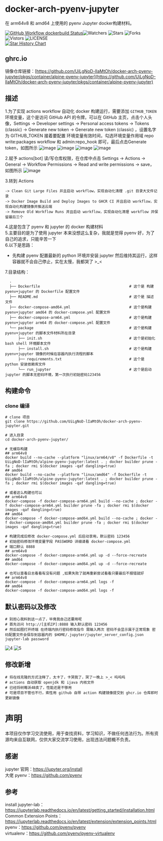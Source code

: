 # docker-arch-pyenv-jupyter

在 arm64v8 和 amd64 上使用的 pyenv Jupyter docker构建材料。

[![GitHub Workflow dockerbuild Status](https://github.com/UiLgNoD-lIaMtOh/docker-arch-pyenv-jupyter/actions/workflows/docker-image.yml/badge.svg)](https://github.com/UiLgNoD-lIaMtOh/docker-arch-pyenv-jupyter/actions/workflows/docker-image.yml)![Watchers](https://img.shields.io/github/watchers/UiLgNoD-lIaMtOh/docker-arch-pyenv-jupyter) ![Stars](https://img.shields.io/github/stars/UiLgNoD-lIaMtOh/docker-arch-pyenv-jupyter) ![Forks](https://img.shields.io/github/forks/UiLgNoD-lIaMtOh/docker-arch-pyenv-jupyter) ![Vistors](https://visitor-badge.laobi.icu/badge?page_id=UiLgNoD-lIaMtOh.docker-arch-pyenv-jupyter) ![LICENSE](https://img.shields.io/badge/license-CC%20BY--SA%204.0-green.svg)  
<a href="https://star-history.com/#UiLgNoD-lIaMtOh/docker-arch-pyenv-jupyter&Date">
  <picture>
    <source media="(prefers-color-scheme: dark)" srcset="https://api.star-history.com/svg?repos=UiLgNoD-lIaMtOh/docker-arch-pyenv-jupyter&type=Date&theme=dark" />
    <source media="(prefers-color-scheme: light)" srcset="https://api.star-history.com/svg?repos=UiLgNoD-lIaMtOh/docker-arch-pyenv-jupyter&type=Date" />
    <img alt="Star History Chart" src="https://api.star-history.com/svg?repos=UiLgNoD-lIaMtOh/docker-arch-pyenv-jupyter&type=Date" />
  </picture>
</a>

## ghrc.io  
镜像仓库链接：[https://github.com/UiLgNoD-lIaMtOh/docker-arch-pyenv-jupyter/pkgs/container/alpine-pyenv-jupyter](https://github.com/UiLgNoD-lIaMtOh/docker-arch-pyenv-jupyter/pkgs/container/alpine-pyenv-jupyter)  

## 描述
1.为了实现 actions workflow 自动化 docker 构建运行，需要添加 `GITHUB_TOKEN` 环境变量，这个是访问 GitHub API 的令牌，可以在 GitHub 主页，点击个人头像，Settings -> Developer settings -> Personal access tokens -> Tokens (classic) -> Generate new token -> Generate new token (classic) ，设置名字为 GITHUB_TOKEN 接着要配置 环境变量有效时间，勾选环境变量作用域 repo write:packages workflow 和 admin:repo_hook 即可，最后点击Generate token，如图所示
![image](https://github.com/user-attachments/assets/8f56f08d-ceee-49dd-98c9-7ba011cb54c5)
![image](https://github.com/user-attachments/assets/f42a92e9-f2e6-4424-8196-9802ace4ac5e)
![image](https://github.com/user-attachments/assets/e09dde46-c141-4782-a3c0-ead3939c4df2)
![image](https://github.com/user-attachments/assets/21d2a910-a436-4ae2-972b-6fd05364f29d)  

2.赋予 actions[bot] 读/写仓库权限，在仓库中点击 Settings -> Actions -> General -> Workflow Permissions -> Read and write permissions -> save，如图所示
![image](https://github.com/user-attachments/assets/2faa1a40-9891-4914-ace7-d5d23434b4bb)

3.转到 Actions  

    -> Clean Git Large Files 并且启动 workflow，实现自动化清理 .git 目录大文件记录  
    -> Docker Image Build and Deploy Images to GHCR CI 并且启动 workflow，实现自动化构建镜像并推送云端  
    -> Remove Old Workflow Runs 并且启动 workflow，实现自动化清理 workflow 并保留最后三个  
    
4.这是包含了 pyenv 和 jupyter 的 docker 构建材料  
5.主要目的是为了使用 jupyter 本来没想这么复杂，我就是觉得 pyenv 好，为了自己的追求，只能辛苦一下  
6.以下是思路：    
  * 先构建 pyenv 配置最新的 python 环境并安装 jupyter 然后维持其运行，这样容器就不会自己停止，实在太慢，我都哭了 >_<  

7.目录结构：  

      .                                                       
      ├── Dockerfile                                         # 这个是 构建 pyenv+jupyter 的 Dockerfile 配置文件  
      ├── README.md                                          # 这个是 描述 文件  
      ├── docker-compose-amd64.yml                           # 这个是构建 pyenv+jupyter amd64 的 docker-compose.yml 配置文件  
      ├── docker-compose-arm64.yml                           # 这个是构建 pyenv+jupyter arm64 的 docker-compose.yml 配置文件  
      └── package                                            # 这个是构建 pyenv+jupyter 的脚本文件材料所在目录   
          ├── init.sh                                        # 这个是初始化 bash shell 环境脚本文件  
          ├── install.sh                                     # 这个是构建 pyenv+jupyter 镜像的时候在容器内执行流程的脚本   
          ├── requirements.txt                               # 这个是 python 安装依赖库文件  
          └── run_jupyter                                    # 这个是启动 jupyter 的脚本无密码环境，第一次执行初始密码123456    

## 构建命令
### clone 编译
    # clone 项目
    git clone https://github.com/UiLgNoD-lIaMtOh/docker-arch-pyenv-jupyter.git
    
    # 进入目录
    cd docker-arch-pyenv-jupyter/
    
    # 无缓存构建  
    ## arm64v8  
    docker build --no-cache --platform "linux/arm64/v8" -f Dockerfile -t UiLgNoD-lIaMtOh/alpine-pyenv-jupyter:latest . ; docker builder prune -fa ; docker rmi $(docker images -qaf dangling=true)   
    ## amd64  
    docker build --no-cache --platform "linux/amd64" -f Dockerfile -t UiLgNoD-lIaMtOh/alpine-pyenv-jupyter:latest . ; docker builder prune -fa ; docker rmi $(docker images -qaf dangling=true)  
    
    # 或者这么构建也可以  
    ## arm64v8  
    docker-compose -f docker-compose-arm64.yml build --no-cache ; docker -f docker-compose-arm64.yml builder prune -fa ; docker rmi $(docker images -qaf dangling=true)
    ## amd64  
    docker-compose -f docker-compose-amd64.yml build --no-cache ; docker -f docker-compose-amd64.yml builder prune -fa ; docker rmi $(docker images -qaf dangling=true)
    
    # 构建完成后修改 docker-compose.yml 后启动享用，默认密码 123456
    # 初始密码修改环境变量字段 PASSWORD 详细请看 docker-compose.yml
    # 端口默认 8888  
    ## arm64v8
    docker-compose -f docker-compose-arm64.yml up -d --force-recreate
    ## amd64  
    docker-compose -f docker-compose-amd64.yml up -d --force-recreate
    
    # 也可以查看日志看看有没有问题 ,如果失败了就再重新尝试看看只要最后不报错就好   
    ## arm64v8  
    docker-compose -f docker-compose-arm64.yml logs -f
    ## amd64  
    docker-compose -f docker-compose-amd64.yml logs -f

## 默认密码以及修改
    # 别担心我料到这一点了，毕竟我自己还要用呢
    # 首先访问 http://[主机IP]:8888 输入默认密码 123456
    # 然后如图打开终端 在终端内执行密码修改指令 需输入两次 密码不会显示属于正常现象 密码配置文件会保存到容器内的 $HOME/.jupyter/jupyter_server_config.json 
    jupyter-lab password
  ![4](https://github.com/user-attachments/assets/b9d0143b-557d-454d-ba32-d54323313905)
  ![5](https://github.com/user-attachments/assets/0ba38a9c-2c4d-493a-9b02-3ee17e1fc474)


## 修改新增
    # 将在线克隆的方式注释了，太卡了，卡哭我了，哭了一晚上 >_< 呜呜呜
    # actions 自动获取 openjdk 和 ijava 内核文件
    # 已经将树莓派4B卖了，性能还是不够用
    # 可是项目不管也不行，索性用 github 自带 action 构建镜像提交到 ghcr.io 仓库即时更新镜像

# 声明
本项目仅作学习交流使用，用于查找资料，学习知识，不做任何违法行为。所有资源均来自互联网，仅供大家交流学习使用，出现违法问题概不负责。

## 感谢
jupyter 官网：https://jupyter.org/install    
大佬 pyenv：https://github.com/pyenv

## 参考
install jupyter-lab：https://jupyterlab.readthedocs.io/en/latest/getting_started/installation.html  
Common Extension Points：https://jupyterlab.readthedocs.io/en/latest/extension/extension_points.html   
pyenv：https://github.com/pyenv/pyenv  
virtualenv：https://github.com/pyenv/pyenv-virtualenv  
